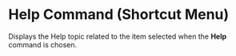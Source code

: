 
# Help Command (Shortcut Menu)

Displays the Help topic related to the item selected when the  **Help** command is chosen.

